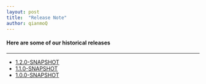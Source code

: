 ```yaml
---
layout: post
title:  "Release Note"
author: qianmoQ
---
```


#### Here are some of our historical releases
---

- [1.2.0-SNAPSHOT](/blog/2021/07/06/1.2.0-SNAPSHOT/)
- [1.1.0-SNAPSHOT](/blog/2021/06/18/1.1.0-SNAPSHOT/)
- [1.0.0-SNAPSHOT](/blog/2021/06/03/1.0.0-SNAPSHOT/)
